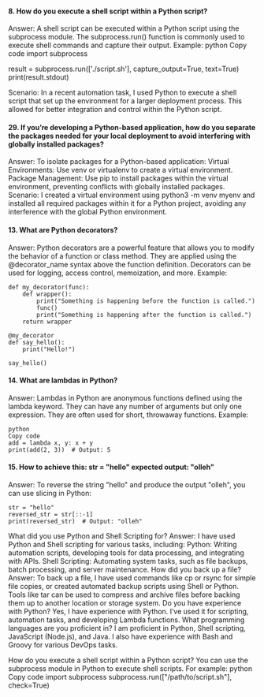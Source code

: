 #### 8. How do you execute a shell script within a Python script?
Answer: A shell script can be executed within a Python script using the subprocess module. The subprocess.run() function is commonly used to execute shell commands and capture their output.
Example:
python
Copy code
import subprocess

result = subprocess.run(['./script.sh'], capture_output=True, text=True)
print(result.stdout)

Scenario: In a recent automation task, I used Python to execute a shell script that set up the environment for a larger deployment process. This allowed for better integration and control within the Python script.

#### 29. If you’re developing a Python-based application, how do you separate the packages needed for your local deployment to avoid interfering with globally installed packages?
Answer: To isolate packages for a Python-based application:
Virtual Environments: Use venv or virtualenv to create a virtual environment.
Package Management: Use pip to install packages within the virtual environment, preventing conflicts with globally installed packages.
Scenario: I created a virtual environment using python3 -m venv myenv and installed all required packages within it for a Python project, avoiding any interference with the global Python environment.



#### 13. What are Python decorators?
Answer: Python decorators are a powerful feature that allows you to modify the behavior of a function or class method. They are applied using the @decorator_name syntax above the function definition. Decorators can be used for logging, access control, memoization, and more.
Example:
```
def my_decorator(func):
    def wrapper():
        print("Something is happening before the function is called.")
        func()
        print("Something is happening after the function is called.")
    return wrapper

@my_decorator
def say_hello():
    print("Hello!")

say_hello()
```
#### 14. What are lambdas in Python?
Answer: Lambdas in Python are anonymous functions defined using the lambda keyword. They can have any number of arguments but only one expression. They are often used for short, throwaway functions.
Example:
```
python
Copy code
add = lambda x, y: x + y
print(add(2, 3))  # Output: 5
```
#### 15. How to achieve this: str = "hello" expected output: "olleh"
Answer: To reverse the string "hello" and produce the output "olleh", you can use slicing in Python:
```
str = "hello"
reversed_str = str[::-1]
print(reversed_str)  # Output: "olleh"
```





What did you use Python and Shell Scripting for?
Answer: I have used Python and Shell scripting for various tasks, including:
Python: Writing automation scripts, developing tools for data processing, and integrating with APIs.
Shell Scripting: Automating system tasks, such as file backups, batch processing, and server maintenance.
How did you back up a file?
Answer: To back up a file, I have used commands like cp or rsync for simple file copies, or created automated backup scripts using Shell or Python. Tools like tar can be used to compress and archive files before backing them up to another location or storage system.
Do you have experience with Python?
Yes, I have experience with Python. I’ve used it for scripting, automation tasks, and developing Lambda functions.
What programming languages are you proficient in?
I am proficient in Python, Shell scripting, JavaScript (Node.js), and Java. I also have experience with Bash and Groovy for various DevOps tasks.




How do you execute a shell script within a Python script?
You can use the subprocess module in Python to execute shell scripts. For example:
python
Copy code
import subprocess
subprocess.run(["/path/to/script.sh"], check=True)

